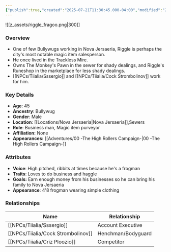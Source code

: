 ```yaml
---
{"publish":true,"created":"2025-07-21T11:30:45.000-04:00","modified":"2025-10-03T10:17:09.958-04:00","published":"2025-10-03T10:17:09.958-04:00","cssclasses":"","Age":"45","Ancestry":"Bullywug","Gender":"Male","Location":["[[Nova Jersaeria]]","Sewers"],"Role":["Business man, Magic item purveyor"],"Affiliation":["None"],"Appearances":["[[00 -The High Rollers Campaign-]]"]}
---
```



![[z_assets/riggle_fragoo.png|300]]

### Overview
- One of few Bullywugs working in Nova Jersaeria, Riggle is perhaps the city's most notable magic item salesperson.
- He once lived in the Trackless Mire.
- Owns The Monkey's Pawn in the sewer for shady dealings, and Riggle's Runeshop in the marketplace for less shady dealings.
- [[NPCs/Tiialia/Sssergio]] and [[NPCs/Tiialia/Cock Strombolinov]] work for him.

### Key Details
- **Age**: 45
- **Ancestry**: Bullywug
- **Gender**: Male
- **Location**: [[Locations/Nova Jersaeria\|Nova Jersaeria]],Sewers
- **Role**: Business man, Magic item purveyor
- **Affiliation:** None
- **Appearances:** [[Adventures/00 -The High Rollers Campaign-\|00 -The High Rollers Campaign-]]

### Attributes
- **Voice**: High pitched, ribbits at times because he's a frogman
- **Traits**: Loves to do business and haggle
- **Goals:** Earn enough money from his businesses so he can bring his family to Nova Jersaeria
- **Appearance**: 4'8 frogman wearing simple clothing

### Relationships

| Name                  | Relationship       |
| --------------------- | ------------------ |
| [[NPCs/Tiialia/Sssergio]]          | Account Executive  |
| [[NPCs/Tiialia/Cock Strombolinov]] | Henchman/Bodyguard |
| [[NPCs/Tiialia/Criz Ploozio]]      | Competitor         |
